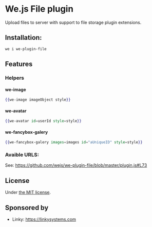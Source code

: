# We.js File plugin

Upload files to server with support to file storage plugin extensions.

## Installation:

```sh
we i we-plugin-file
```

## Features

### Helpers

#### we-image
```hbs
{{we-image imageObject style}}
```

#### we-avatar
```hbs
{{we-avatar id=userId style=style}}
```

#### we-fancybox-galery
```hbs
{{we-fancybox-galery images=images id="aUniqueID" style=style}}
```


### Avaible URLS:

See: https://github.com/wejs/we-plugin-file/blob/master/plugin.js#L73

## License

Under [the MIT license](https://github.com/wejs/we/blob/master/LICENSE.md).

## Sponsored by

- Linky: https://linkysystems.com
